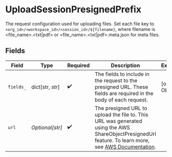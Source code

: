 # UploadSessionPresignedPrefix

The request configuration used for uploading files. Set each file key to `<org_id>/<workspace_id>/<session_id>/${filename}`, where filename is <file_name>.<txt|pdf> or <file_name>.<txt|pdf>.meta.json for meta files.


## Fields

| Field                                                                                                                                                                                                                                      | Type                                                                                                                                                                                                                                       | Required                                                                                                                                                                                                                                   | Description                                                                                                                                                                                                                                | Example                                                                                                                                                                                                                                    |
| ------------------------------------------------------------------------------------------------------------------------------------------------------------------------------------------------------------------------------------------ | ------------------------------------------------------------------------------------------------------------------------------------------------------------------------------------------------------------------------------------------ | ------------------------------------------------------------------------------------------------------------------------------------------------------------------------------------------------------------------------------------------ | ------------------------------------------------------------------------------------------------------------------------------------------------------------------------------------------------------------------------------------------ | ------------------------------------------------------------------------------------------------------------------------------------------------------------------------------------------------------------------------------------------ |
| `fields_`                                                                                                                                                                                                                                  | dict[str, *str*]                                                                                                                                                                                                                           | :heavy_check_mark:                                                                                                                                                                                                                         | The fields to include in the request to the presigned URL. These fields are required in the body of each request.                                                                                                                          | [object Object]                                                                                                                                                                                                                            |
| `url`                                                                                                                                                                                                                                      | *Optional[str]*                                                                                                                                                                                                                            | :heavy_check_mark:                                                                                                                                                                                                                         | The presigned URL to upload the file to. This URL was generated using the AWS ShareObjectPresignedUrl feature. To learn more, see [AWS Documentation](https://docs.aws.amazon.com/AmazonS3/latest/userguide/ShareObjectPreSignedURL.html). |                                                                                                                                                                                                                                            |